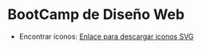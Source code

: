 # BootCamp de Diseño Web

- Encontrar íconos:
   [Enlace para descargar iconos SVG](https://tabler.io/icons)
   